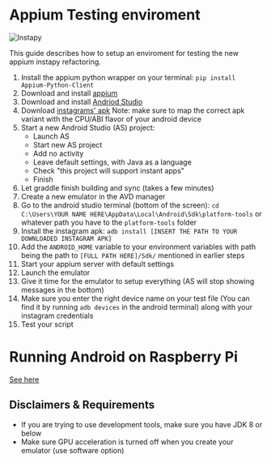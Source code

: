 # Appium Testing enviroment 

![Instapy](https://i.imgur.com/sJzfZsL.jpg)

This guide describes how to setup an enviroment for testing the new appium instapy refactoring.

1. Install the appium python wrapper on your terminal: `pip install Appium-Python-Client`
2.  Download and install [appium](https://github.com/appium/appium-desktop/releases/tag/v1.13.0)
3.  Download and install [Andriod Studio](https://developer.android.com/studio)
4.  Download [instagrams' apk](https://apkpure.com/instagram/com.instagram.android/download/169474968-APK?from=variants%2Fversion)
    Note: make sure to map the correct apk variant with the CPU/ABI flavor of your android device
5. Start a new Android Studio (AS) project:
	- Launch AS
	- Start new AS project
	- Add no activity
	- Leave default settings, with Java as a language
	- Check "this project will support instant apps"
	- Finish
6.  Let graddle finish building and sync (takes a few minutes)
7. Create a new emulator in the AVD manager
8.  Go to the android studio terminal (bottom of the screen): `cd C:\Users\YOUR NAME HERE\AppData\Local\Android\Sdk\platform-tools`  or whatever path you have to the `platform-tools` folder
9. Install the instagram apk: `adb install [INSERT THE PATH TO YOUR DOWNLOADED INSTAGRAM APK]`
10.  Add the `ANDROID_HOME` variable to your environment variables with path being the path to `[FULL PATH HERE]/Sdk/` mentioned in earlier steps
11. Start your appium server with default settings
12. Launch the emulator
13. Give it time for the emulator to setup everything (AS will stop showing messages in the bottom)
14. Make sure you enter the right device name on your test file (You can find it by running `adb devices` in the android terminal) along with your instagram credentials
15. Test your script

# Running Android on Raspberry Pi

[See here](https://www.raspberrypi.org/magpi/android-raspberry-pi/)

## Disclaimers & Requirements

- If you are trying to use development tools, make sure you have JDK 8 or below 
- Make sure GPU acceleration is turned off when you create your emulator (use software option)

